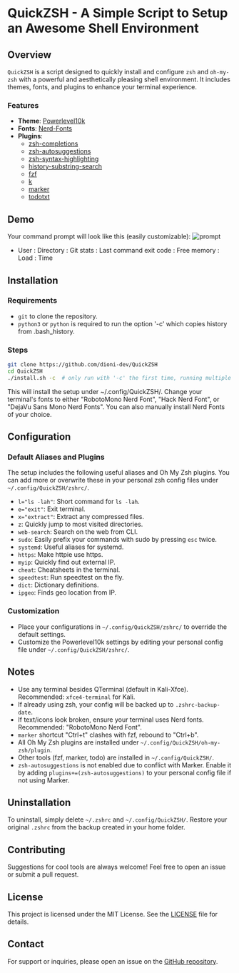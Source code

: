 # QuickZSH - A Simple Script to Setup an Awesome Shell Environment

## Overview
`QuickZSH` is a script designed to quickly install and configure `zsh` and `oh-my-zsh` with a powerful and aesthetically pleasing shell environment. It includes themes, fonts, and plugins to enhance your terminal experience.

### Features
- **Theme**: [Powerlevel10k](https://github.com/romkatv/powerlevel10k)
- **Fonts**: [Nerd-Fonts](https://github.com/ryanoasis/nerd-fonts)
- **Plugins**:
  - [zsh-completions](https://github.com/zsh-users/zsh-completions)
  - [zsh-autosuggestions](https://github.com/zsh-users/zsh-autosuggestions)
  - [zsh-syntax-highlighting](https://github.com/zsh-users/zsh-syntax-highlighting)
  - [history-substring-search](https://github.com/zsh-users/zsh-history-substring-search)
  - [fzf](https://github.com/junegunn/fzf)
  - [k](https://github.com/supercrabtree/k)
  - [marker](https://github.com/pindexis/marker)
  - [todotxt](https://github.com/todotxt/todo.txt-cli)

## Demo
Your command prompt will look like this (easily customizable):
![prompt](https://user-images.githubusercontent.com/8462091/43674765-8bb13a76-9817-11e8-8b7b-16b8b1998408.png)
- User : Directory : Git stats : Last command exit code : Free memory : Load : Time


## Installation
### Requirements
- `git` to clone the repository.
- `python3` or `python` is required to run the option '-c' which copies history from .bash_history.

### Steps
```bash
git clone https://github.com/dioni-dev/QuickZSH
cd QuickZSH
./install.sh -c  # only run with '-c' the first time, running multiple times will duplicate history entries
```

This will install the setup under ~/.config/QuickZSH/. Change your terminal's fonts to either "RobotoMono Nerd Font", "Hack Nerd Font", or "DejaVu Sans Mono Nerd Fonts". You can also manually install Nerd Fonts of your choice.


## Configuration
### Default Aliases and Plugins
The setup includes the following useful aliases and Oh My Zsh plugins. You can add more or overwrite these in your personal zsh config files under `~/.config/QuickZSH/zshrc/`.

- `l="ls -lah"`: Short command for `ls -lah`.
- `e="exit"`: Exit terminal.
- `x="extract"`: Extract any compressed files.
- `z`: Quickly jump to most visited directories.
- `web-search`: Search on the web from CLI.
- `sudo`: Easily prefix your commands with sudo by pressing `esc` twice.
- `systemd`: Useful aliases for systemd.
- `https`: Make httpie use https.
- `myip`: Quickly find out external IP.
- `cheat`: Cheatsheets in the terminal.
- `speedtest`: Run speedtest on the fly.
- `dict`: Dictionary definitions.
- `ipgeo`: Finds geo location from IP.

### Customization
- Place your configurations in `~/.config/QuickZSH/zshrc/` to override the default settings.
- Customize the Powerlevel10k settings by editing your personal config file under `~/.config/QuickZSH/zshrc/`.

## Notes
- Use any terminal besides QTerminal (default in Kali-Xfce). Recommended: `xfce4-terminal` for Kali.
- If already using zsh, your config will be backed up to `.zshrc-backup-date`.
- If text/icons look broken, ensure your terminal uses Nerd fonts. Recommended: "RobotoMono Nerd Font".
- `marker` shortcut "Ctrl+t" clashes with fzf, rebound to "Ctrl+b".
- All Oh My Zsh plugins are installed under `~/.config/QuickZSH/oh-my-zsh/plugin`.
- Other tools (fzf, marker, todo) are installed in `~/.config/QuickZSH/`.
- `zsh-autosuggestions` is not enabled due to conflict with Marker. Enable it by adding `plugins+=(zsh-autosuggestions)` to your personal config file if not using Marker.


## Uninstallation
To uninstall, simply delete `~/.zshrc` and `~/.config/QuickZSH/`. Restore your original `.zshrc` from the backup created in your home folder.

## Contributing
Suggestions for cool tools are always welcome! Feel free to open an issue or submit a pull request.

## License
This project is licensed under the MIT License. See the [LICENSE](LICENSE) file for details.

## Contact
For support or inquiries, please open an issue on the [GitHub repository](https://github.com/dioni-dev/QuickZSH).

